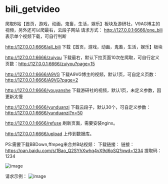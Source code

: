 # bili_getvideo
爬取B站【首页，游戏，动画，鬼畜，生活，娱乐】板块及游研社，V9AG博主的视频，另外还可以爬最右，云段子网站
请求方式：
http://127.0.0.1:6666/one_bili   表示单个视频下载，可自行判断

http://127.0.0.1:6666/all_bili   下载【首页，游戏，动画，鬼畜，生活，娱乐】板块

http://127.0.0.1:6666/zuiyou     下载最右，默认下拉页面10次在爬取，可自行定义页数：http://127.0.0.1:6666/zuiyou?page=15

http://127.0.0.1:6666/A9VG       下载A9VG博主的视频，默认1页，可自定义页数：http://127.0.0.1:6666/A9VG?page=2

http://127.0.0.1:6666/youyanshe  下载游研社的视频，默认1页，未定义参数，因更新太慢

http://127.0.0.1:6666/yunduanzi  下载云段子，默认30个，可自定义参数：http://127.0.0.1:6666/yunduanzi?n=50

http://127.0.0.1:6666/refuse     刷新页面，需要安装nginx。

http://127.0.0.1:6666/upload     上传到数据库。

PS:需要下载BBDown,ffmpeg来合并B站视频：
下载链接：
链接：https://pan.baidu.com/s/1Bao_Q2SYhXwhq4vX9d6oSQ?pwd=1234
提取码：1234

![image](https://github.com/xwg666/bili_getvideo/assets/95574231/a0649ff3-ea8c-4a2b-8cb6-2a77eb6b92da)


请求示例：
![image](https://github.com/xwg666/bili_getvideo/assets/95574231/f0fffe4e-7ea3-4e07-8b54-c9ad3a1808d9)

